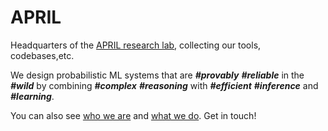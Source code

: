 # APRIL
Headquarters of the [APRIL research lab](https://april-tools.github.io/), collecting our tools, codebases,etc.

We design probabilistic ML systems that are **_#provably_** **_#reliable_** in the **_#wild_** by combining **_#complex_** **_#reasoning_** with **_#efficient_** **_#inference_** and **_#learning_**.

You can also see [who we are](https://april-tools.github.io/people/) and [what we do](https://april-tools.github.io/publications/). Get in touch!

